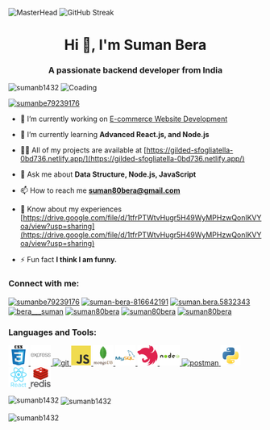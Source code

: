 ![MasterHead](https://images.prismic.io/loco-blogs/79328284-f97b-489f-924c-eb3b17e34b56_image2.png?auto=compress%2Cformat&rect=0%2C0%2C1999%2C1124&w=1920&h=1080&ar=1.91%3A1)
![GitHub Streak](https://streak-stats.demolab.com/?user=DenverCoder1)
<h1 align="center">Hi 👋, I'm Suman Bera</h1>
<h3 align="center">A passionate backend developer from India</h3>
<img align="right" alt="Coading" width="400" src="https://camo.githubusercontent.com/cae12fddd9d6982901d82580bdf321d81fb299141098ca1c2d4891870827bf17/68747470733a2f2f6d69726f2e6d656469756d2e636f6d2f6d61782f313336302f302a37513379765349765f7430696f4a2d5a2e676966">

<p align="left"> <img src="https://komarev.com/ghpvc/?username=sumanb1432&label=Profile%20views&color=0e75b6&style=flat" alt="sumanb1432" /> </p>

<p align="left"> <a href="https://twitter.com/sumanbe79239176" target="blank"><img src="https://img.shields.io/twitter/follow/sumanbe79239176?logo=twitter&style=for-the-badge" alt="sumanbe79239176" /></a> </p>

- 🔭 I’m currently working on [E-commerce Website Development](https://bucolic-travesseiro-f3f061.netlify.app/)

- 🌱 I’m currently learning **Advanced React.js, and Node.js**

- 👨‍💻 All of my projects are available at [https://gilded-sfogliatella-0bd736.netlify.app/](https://gilded-sfogliatella-0bd736.netlify.app/)

- 💬 Ask me about **Data Structure, Node.js, JavaScript**

- 📫 How to reach me **suman80bera@gmail.com**

- 📄 Know about my experiences [https://drive.google.com/file/d/1tfrPTWtvHugr5H49WyMPHzwQonlKVYoa/view?usp=sharing](https://drive.google.com/file/d/1tfrPTWtvHugr5H49WyMPHzwQonlKVYoa/view?usp=sharing)

- ⚡ Fun fact **I think I am funny.**

<h3 align="left">Connect with me:</h3>
<p align="left">
<a href="https://twitter.com/sumanbe79239176" target="blank"><img align="center" src="https://raw.githubusercontent.com/rahuldkjain/github-profile-readme-generator/master/src/images/icons/Social/twitter.svg" alt="sumanbe79239176" height="30" width="40" /></a>
<a href="https://linkedin.com/in/suman-bera-816642191" target="blank"><img align="center" src="https://raw.githubusercontent.com/rahuldkjain/github-profile-readme-generator/master/src/images/icons/Social/linked-in-alt.svg" alt="suman-bera-816642191" height="30" width="40" /></a>
<a href="https://fb.com/suman.bera.5832343" target="blank"><img align="center" src="https://raw.githubusercontent.com/rahuldkjain/github-profile-readme-generator/master/src/images/icons/Social/facebook.svg" alt="suman.bera.5832343" height="30" width="40" /></a>
<a href="https://instagram.com/bera___suman" target="blank"><img align="center" src="https://raw.githubusercontent.com/rahuldkjain/github-profile-readme-generator/master/src/images/icons/Social/instagram.svg" alt="bera___suman" height="30" width="40" /></a>
<a href="https://www.hackerrank.com/suman80bera" target="blank"><img align="center" src="https://raw.githubusercontent.com/rahuldkjain/github-profile-readme-generator/master/src/images/icons/Social/hackerrank.svg" alt="suman80bera" height="30" width="40" /></a>
<a href="https://www.leetcode.com/suman80bera" target="blank"><img align="center" src="https://raw.githubusercontent.com/rahuldkjain/github-profile-readme-generator/master/src/images/icons/Social/leet-code.svg" alt="suman80bera" height="30" width="40" /></a>
<a href="https://auth.geeksforgeeks.org/user/suman80bera" target="blank"><img align="center" src="https://raw.githubusercontent.com/rahuldkjain/github-profile-readme-generator/master/src/images/icons/Social/geeks-for-geeks.svg" alt="suman80bera" height="30" width="40" /></a>
</p>

<h3 align="left">Languages and Tools:</h3>
<p align="left"> <a href="https://www.w3schools.com/css/" target="_blank" rel="noreferrer"> <img src="https://raw.githubusercontent.com/devicons/devicon/master/icons/css3/css3-original-wordmark.svg" alt="css3" width="40" height="40"/> </a> <a href="https://expressjs.com" target="_blank" rel="noreferrer"> <img src="https://raw.githubusercontent.com/devicons/devicon/master/icons/express/express-original-wordmark.svg" alt="express" width="40" height="40"/> </a> <a href="https://git-scm.com/" target="_blank" rel="noreferrer"> <img src="https://www.vectorlogo.zone/logos/git-scm/git-scm-icon.svg" alt="git" width="40" height="40"/> </a> <a href="https://developer.mozilla.org/en-US/docs/Web/JavaScript" target="_blank" rel="noreferrer"> <img src="https://raw.githubusercontent.com/devicons/devicon/master/icons/javascript/javascript-original.svg" alt="javascript" width="40" height="40"/> </a> <a href="https://www.mongodb.com/" target="_blank" rel="noreferrer"> <img src="https://raw.githubusercontent.com/devicons/devicon/master/icons/mongodb/mongodb-original-wordmark.svg" alt="mongodb" width="40" height="40"/> </a> <a href="https://www.mysql.com/" target="_blank" rel="noreferrer"> <img src="https://raw.githubusercontent.com/devicons/devicon/master/icons/mysql/mysql-original-wordmark.svg" alt="mysql" width="40" height="40"/> </a> <a href="https://nestjs.com/" target="_blank" rel="noreferrer"> <img src="https://raw.githubusercontent.com/devicons/devicon/master/icons/nestjs/nestjs-plain.svg" alt="nestjs" width="40" height="40"/> </a> <a href="https://nodejs.org" target="_blank" rel="noreferrer"> <img src="https://raw.githubusercontent.com/devicons/devicon/master/icons/nodejs/nodejs-original-wordmark.svg" alt="nodejs" width="40" height="40"/> </a> <a href="https://postman.com" target="_blank" rel="noreferrer"> <img src="https://www.vectorlogo.zone/logos/getpostman/getpostman-icon.svg" alt="postman" width="40" height="40"/> </a> <a href="https://www.python.org" target="_blank" rel="noreferrer"> <img src="https://raw.githubusercontent.com/devicons/devicon/master/icons/python/python-original.svg" alt="python" width="40" height="40"/> </a> <a href="https://reactjs.org/" target="_blank" rel="noreferrer"> <img src="https://raw.githubusercontent.com/devicons/devicon/master/icons/react/react-original-wordmark.svg" alt="react" width="40" height="40"/> </a> <a href="https://redis.io" target="_blank" rel="noreferrer"> <img src="https://raw.githubusercontent.com/devicons/devicon/master/icons/redis/redis-original-wordmark.svg" alt="redis" width="40" height="40"/> </a> </p>

<p><img align="left" src="https://github-readme-stats.vercel.app/api/top-langs?username=sumanb1432&show_icons=true&locale=en&layout=compact" alt="sumanb1432" /></p>

<p>&nbsp;<img align="center" src="https://github-readme-stats.vercel.app/api?username=sumanb1432&show_icons=true&locale=en" alt="sumanb1432" /></p>

<p><img align="center" src="https://github-readme-streak-stats.herokuapp.com/?user=sumanb1432&" alt="sumanb1432" /></p>

